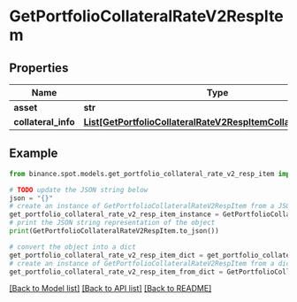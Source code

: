 # GetPortfolioCollateralRateV2RespItem


## Properties

Name | Type | Description | Notes
------------ | ------------- | ------------- | -------------
**asset** | **str** |  | [optional] 
**collateral_info** | [**List[GetPortfolioCollateralRateV2RespItemCollateralInfoInner]**](GetPortfolioCollateralRateV2RespItemCollateralInfoInner.md) |  | [optional] 

## Example

```python
from binance.spot.models.get_portfolio_collateral_rate_v2_resp_item import GetPortfolioCollateralRateV2RespItem

# TODO update the JSON string below
json = "{}"
# create an instance of GetPortfolioCollateralRateV2RespItem from a JSON string
get_portfolio_collateral_rate_v2_resp_item_instance = GetPortfolioCollateralRateV2RespItem.from_json(json)
# print the JSON string representation of the object
print(GetPortfolioCollateralRateV2RespItem.to_json())

# convert the object into a dict
get_portfolio_collateral_rate_v2_resp_item_dict = get_portfolio_collateral_rate_v2_resp_item_instance.to_dict()
# create an instance of GetPortfolioCollateralRateV2RespItem from a dict
get_portfolio_collateral_rate_v2_resp_item_from_dict = GetPortfolioCollateralRateV2RespItem.from_dict(get_portfolio_collateral_rate_v2_resp_item_dict)
```
[[Back to Model list]](../README.md#documentation-for-models) [[Back to API list]](../README.md#documentation-for-api-endpoints) [[Back to README]](../README.md)


